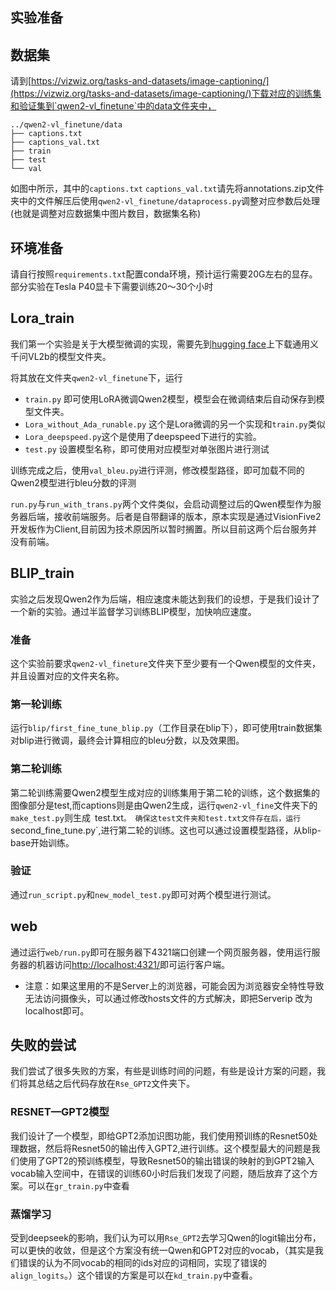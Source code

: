 ## 实验准备
##  数据集
请到[https://vizwiz.org/tasks-and-datasets/image-captioning/](https://vizwiz.org/tasks-and-datasets/image-captioning/)下载对应的训练集和验证集到`qwen2-vl_finetune`中的data文件夹中，
```
../qwen2-vl_finetune/data
├── captions.txt
├── captions_val.txt
├── train
├── test
└── val
```
如图中所示，其中的`captions.txt` `captions_val.txt`请先将annotations.zip文件夹中的文件解压后使用`qwen2-vl_finetune/dataprocess.py`调整对应参数后处理
(也就是调整对应数据集中图片数目，数据集名称)

## 环境准备
请自行按照`requirements.txt`配置conda环境，预计运行需要20G左右的显存。部分实验在Tesla P40显卡下需要训练20～30个小时

## Lora_train
我们第一个实验是关于大模型微调的实现，需要先到[hugging face](https://hf-mirror.com/Qwen/Qwen2-VL-2B-Instruct)上下载通用义千问VL2b的模型文件夹。  

将其放在文件夹`qwen2-vl_finetune`下，运行

- `train.py` 即可使用LoRA微调Qwen2模型，模型会在微调结束后自动保存到模型文件夹。
- `Lora_without_Ada_runable.py` 这个是Lora微调的另一个实现和`train.py`类似
- `Lora_deepspeed.py`这个是使用了deepspeed下进行的实验。
- `test.py` 设置模型名称，即可使用对应模型对单张图片进行测试

训练完成之后，使用`val_bleu.py`进行评测，修改模型路径，即可加载不同的Qwen2模型进行bleu分数的评测

`run.py`与`run_with_trans.py`两个文件类似，会启动调整过后的Qwen模型作为服务器后端，接收前端服务。后者是自带翻译的版本，原本实现是通过VisionFive2开发板作为Client,目前因为技术原因所以暂时搁置。所以目前这两个后台服务并没有前端。

## BLIP_train
实验之后发现Qwen2作为后端，相应速度未能达到我们的设想，于是我们设计了一个新的实验。通过半监督学习训练BLIP模型，加快响应速度。
### 准备
这个实验前要求`qwen2-vl_fineture`文件夹下至少要有一个Qwen模型的文件夹，并且设置对应的文件夹名称。
### 第一轮训练
运行`blip/first_fine_tune_blip.py`（工作目录在blip下），即可使用train数据集对blip进行微调，最终会计算相应的bleu分数，以及效果图。
### 第二轮训练
第二轮训练需要Qwen2模型生成对应的训练集用于第二轮的训练，这个数据集的图像部分是test,而captions则是由Qwen2生成，运行`qwen2-vl_fine`文件夹下的`make_test.py`则生成`
`test.txt`。
确保这test文件夹和test.txt文件存在后，运行`second_fine_tune.py`,进行第二轮的训练。这也可以通过设置模型路径，从blip-base开始训练。
### 验证
通过`run_script.py`和`new_model_test.py`即可对两个模型进行测试。

## web
通过运行`web/run.py`即可在服务器下4321端口创建一个网页服务器，使用运行服务器的机器访问[http://localhost:4321/](http://localhost:4321/)即可运行客户端。
- 注意：如果这里用的不是Server上的浏览器，可能会因为浏览器安全特性导致无法访问摄像头，可以通过修改hosts文件的方式解决，即把Serverip 改为localhost即可。



## 失败的尝试
我们尝试了很多失败的方案，有些是训练时间的问题，有些是设计方案的问题，我们将其总结之后代码存放在`Rse_GPT2`文件夹下。
### RESNET—GPT2模型
我们设计了一个模型，即给GPT2添加识图功能，我们使用预训练的Resnet50处理数据，然后将Resnet50的输出传入GPT2,进行训练。这个模型最大的问题是我们使用了GPT2的预训练模型，导致Resnet50的输出错误的映射的到GPT2输入vocab输入空间中，在错误的训练60小时后我们发现了问题，随后放弃了这个方案。可以在`gr_train.py`中查看
### 蒸馏学习
受到deepseek的影响，我们认为可以用`Rse_GPT2`去学习Qwen的logit输出分布，可以更快的收敛，但是这个方案没有统一Qwen和GPT2对应的vocab，（其实是我们错误的认为不同vocab的相同的ids对应的词相同，实现了错误的`align_logits`。）这个错误的方案是可以在`kd_train.py`中查看。